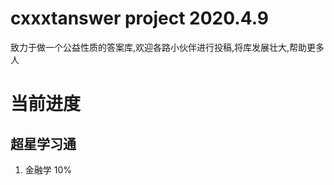 # cxxxtanswer project 2020.4.9

致力于做一个公益性质的答案库,欢迎各路小伙伴进行投稿,将库发展壮大,帮助更多人

# 当前进度

## 超星学习通

1. 金融学 10%
